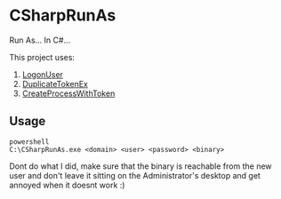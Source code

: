 # CSharpRunAs
Run As... In C#...

This project uses:
1. [LogonUser](https://docs.microsoft.com/en-us/windows/win32/api/winbase/nf-winbase-logonusera)
2. [DuplicateTokenEx](https://docs.microsoft.com/en-us/windows/win32/api/securitybaseapi/nf-securitybaseapi-duplicatetokenex)
3. [CreateProcessWithToken](https://docs.microsoft.com/en-us/windows/win32/api/winbase/nf-winbase-createprocesswithtokenw)

## Usage

```
powershell
C:\CSharpRunAs.exe <domain> <user> <password> <binary>
```

Dont do what I did, make sure that the binary is reachable from the new user and don't leave it sitting on the Administrator's desktop and get annoyed when it doesnt work :)
